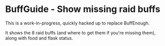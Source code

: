 # BuffGuide - Show missing raid buffs

This is a work-in-progress, quickly hacked up to replace BuffEnough.

It shows the 8 raid buffs (and where to get them if you're missing them), along with food and flask status.

